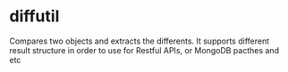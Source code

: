 # diffutil
Compares two objects and extracts the differents. It supports different result structure in order to use for Restful APIs, or MongoDB pacthes and etc
